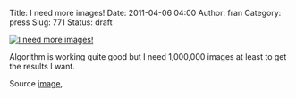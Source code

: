 Title: I need more images!
Date: 2011-04-06 04:00
Author: fran
Category: press
Slug: 771
Status: draft

[![I need more images!](http://fransimo.info/wp-content/uploads/2011/04/3050191086_9678abdc42.jpg "I need more images!")](http://www.flickr.com/photos/fransimo/3050191086/ "I need more images!")  

Algorithm is working quite good but I need 1,000,000 images at least to get the results I want.

Source [image](http://www.flickr.com/photos/f1_power/3026169001/in/pool-71332142@N00),

</p>

